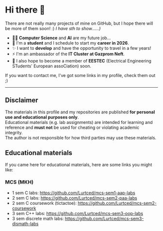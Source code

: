 # Hi there 👋

There are not really many projects of mine on GitHub, but I hope there will be more of them soon! :) *I have sth to show......)*

- 👨‍💻 **Computer Science** and **AI** are my future job...
- 🔭 I'm a **student** and I schedule to start my **career in 2026**.
- ✨ I want to **develop** and have the opportunity to travel in a few years!
- ⚡ I'm an ambassador of the **IT Cluster at Gazprom Neft**.
- 💬 I also hope to become a member of **EESTEC** (Electrical Engineering STudents' European assoCiation) soon.

If you want to contact me, I've got some links in my profile, check them out ;)

___
## Disclaimer
The materials in this profile and my repositories are published **for personal use and educational purposes only**.  
Educational materials (e.g. lab assignments) are intended for learning and reference and **must not** be used for cheating or violating academic integrity.  
The author is not responsible for how third parties may use these materials.

## Educational materials
If you came here for educational materials, here are some links you might like:
### MCS (МКН)
- 1 sem C labs: https://github.com/Lurtced/mcs-sem1-aap-labs
- 2 sem C labs: https://github.com/Lurtced/mcs-sem2-paa-labs
- 2 sem C coursework (tictactoe): https://github.com/Lurtced/mcs-sem2-coursework
- 3 sem C++ labs: https://github.com/Lurtced/mcs-sem3-oop-labs
- 3 sem discrete math labs: https://github.com/Lurtced/mcs-sem3-dismath-labs





<!--
**Lurtced/Lurtced** is a ✨ _special_ ✨ repository because its `README.md` (this file) appears on your GitHub profile.

Here are some ideas to get you started:

- 🔭 I’m currently working on ...
- 🌱 I’m currently learning ...
- 👯 I’m looking to collaborate on ...
- 🤔 I’m looking for help with ...
- 💬 Ask me about ...
- 📫 How to reach me: ...
- 😄 Pronouns: ...
- ⚡ Fun fact: ...
-->
